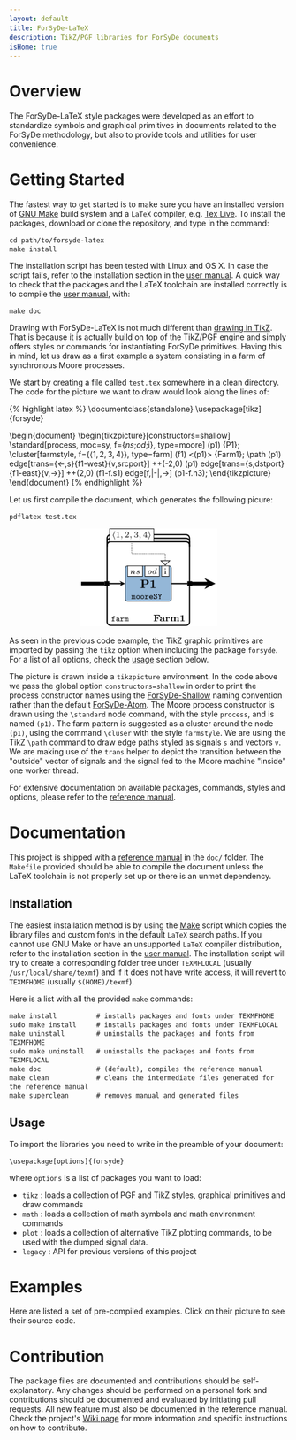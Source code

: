 ```yaml
---
layout: default
title: ForSyDe-LaTeX
description: TikZ/PGF libraries for ForSyDe documents
isHome: true
---
```


# Overview

The ForSyDe-LaTeX style packages were developed as an effort to standardize symbols and graphical primitives in documents related to the ForSyDe methodology, but also to provide tools and utilities for user convenience.

# Getting Started

The fastest way to get started is to make sure you have an installed version of [GNU Make](https://www.gnu.org/software/make/) build system and a `LaTeX` compiler, e.g. [Tex Live](https://www.tug.org/texlive/). To install the packages, download or clone the repository, and type in the command:

```
cd path/to/forsyde-latex
make install
```

The installation script has been tested with Linux and OS X. In case the script fails, refer to the installation section in the [user manual](assets/pdf/refman.pdf). A quick way to check that the packages and the LaTeX toolchain are installed correctly is to compile the [user manual](assets/pdf/refman.pdf), with:

```
make doc
```

Drawing with ForSyDe-LaTeX is not much different than [drawing in TikZ](https://en.wikibooks.org/wiki/LaTeX/PGF/TikZ). That is because it is actually build on top of the TikZ/PGF engine and simply offers styles or commands for instantiating ForSyDe primitives. Having this in mind, let us draw as a first example a system consisting in a farm of synchronous Moore processes.

We start by creating a file called `test.tex` somewhere in a clean directory. The code for the picture we want to draw would look along the lines of:

{% highlight latex %}
\documentclass{standalone}
\usepackage[tikz]{forsyde}

\begin{document}
\begin{tikzpicture}[constructors=shallow]
\standard[process, moc=sy, f={$ns$;$od$;i}, type=moore] (p1) {P1};
\cluster[farmstyle, f={$\langle 1,2,3,4 \rangle$}, type=farm] (f1) <(p1)> {Farm1};
\path (p1) edge[trans={<-,s}{f1-west}{v,srcport}] ++(-2,0)
      (p1) edge[trans={s,dstport}{f1-east}{v,->}] ++(2,0)
      (f1-f.s1) edge[f,|-|,->] (p1-f.n3);
\end{tikzpicture}
\end{document}
{% endhighlight %}

Let us first compile the document, which generates the following picure:

```
pdflatex test.tex
```

<p align="center">
<img width="250" src="assets/images/test.svg">
</p>

As seen in the previous code example, the TikZ graphic primitives are imported by passing the `tikz` option when including the package `forsyde`. For a list of all options, check the [usage](#usage) section below.

The picture is drawn inside a `tikzpicture` environment. In the code above we pass the global option `constructors=shallow` in order to print the process constructor names using the [ForSyDe-Shallow](https://github.com/forsyde/forsyde-shallow) naming convention rather than the default [ForSyDe-Atom](https://github.com/forsyde/forsyde-atom). The Moore process constructor is drawn using the `\standard` node command, with the style `process`, and is named `(p1)`. The farm pattern is suggested as a cluster around the node `(p1)`, using the command `\cluser` with the style `farmstyle`. We are using the TikZ `\path` command to draw edge paths styled as signals `s` and vectors `v`. We are making use of the `trans` helper to depict the transition between the "outside" vector of signals and the signal fed to the Moore machine "inside" one worker thread.

For extensive documentation on available packages, commands, styles and options, please refer to the [reference manual](assets/pdf/refman.pdf).

# Documentation

This project is shipped with a [reference manual](assets/pdf/refman.pdf) in the `doc/` folder. The `Makefile` provided should be able to compile the document unless the LaTeX toolchain is not properly set up or there is an unmet dependency.

## Installation

The easiest installation method is by using the [Make](https://www.gnu.org/software/make/) script which copies the library files and custom fonts in the default `LaTeX` search paths. If you cannot use GNU Make or have an unsupported `LaTeX` compiler distribution, refer to the installation section in the [user manual](extras/refman.pdf). The installation script will try to create a corresponding folder tree under `TEXMFLOCAL` (usually `/usr/local/share/texmf`) and if it does not have write access, it will revert to `TEXMFHOME` (usually `$(HOME)/texmf`). 

Here is a list with all the provided `make` commands:


```
make install          # installs packages and fonts under TEXMFHOME
sudo make install     # installs packages and fonts under TEXMFLOCAL
make uninstall        # uninstalls the packages and fonts from TEXMFHOME
sudo make uninstall   # uninstalls the packages and fonts from TEXMFLOCAL
make doc              # (default), compiles the reference manual
make clean            # cleans the intermediate files generated for the reference manual
make superclean       # removes manual and generated files
```

## Usage

To import the libraries you need to write in the preamble of your document:


```
\usepackage[options]{forsyde}
```

where `options` is a list of packages you want to load:

 * `tikz` : loads a collection of PGF and TikZ styles, graphical primitives and draw commands
 * `math` : loads a collection of math symbols and math environment commands
 * `plot` : loads a collection of alternative TikZ plotting commands, to be used with the dumped signal data.
 * `legacy` : API for previous versions of this project


# Examples

Here are listed a set of pre-compiled examples. Click on their picture to see their source code.



# Contribution

The package files are documented and contributions should be self-explanatory. Any changes should be performed on a personal fork and contributions should be documented and evaluated by initiating pull requests. All new feature must also be documented in the reference manual. Check the project's [Wiki page](https://github.com/forsyde/forsyde-shallow/wiki) for more information and specific instructions on how to contribute.
